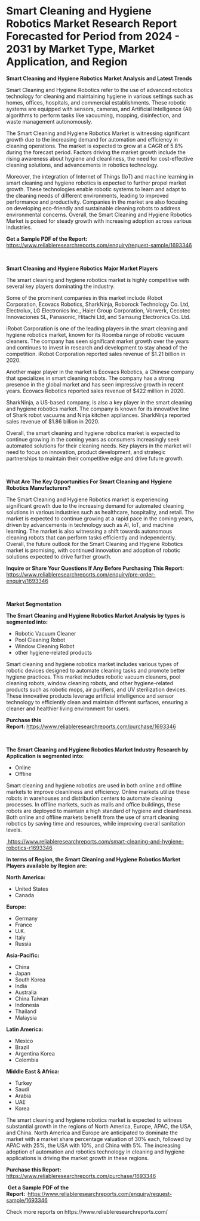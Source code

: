 <p><h1>Smart Cleaning and Hygiene Robotics Market Research Report Forecasted for Period from 2024 -  2031 by Market Type, Market Application, and Region</h1></p><p><strong>Smart Cleaning and Hygiene Robotics Market Analysis and Latest Trends</strong></p>
<p><p>Smart Cleaning and Hygiene Robotics refer to the use of advanced robotics technology for cleaning and maintaining hygiene in various settings such as homes, offices, hospitals, and commercial establishments. These robotic systems are equipped with sensors, cameras, and Artificial Intelligence (AI) algorithms to perform tasks like vacuuming, mopping, disinfection, and waste management autonomously.</p><p>The Smart Cleaning and Hygiene Robotics Market is witnessing significant growth due to the increasing demand for automation and efficiency in cleaning operations. The market is expected to grow at a CAGR of 5.8% during the forecast period. Factors driving the market growth include the rising awareness about hygiene and cleanliness, the need for cost-effective cleaning solutions, and advancements in robotics technology.</p><p>Moreover, the integration of Internet of Things (IoT) and machine learning in smart cleaning and hygiene robotics is expected to further propel market growth. These technologies enable robotic systems to learn and adapt to the cleaning needs of different environments, leading to improved performance and productivity. Companies in the market are also focusing on developing eco-friendly and sustainable cleaning robots to address environmental concerns. Overall, the Smart Cleaning and Hygiene Robotics Market is poised for steady growth with increasing adoption across various industries.</p></p>
<p><strong>Get a Sample PDF of the Report:&nbsp;</strong> <a href="https://www.reliableresearchreports.com/enquiry/request-sample/1693346">https://www.reliableresearchreports.com/enquiry/request-sample/1693346</a></p>
<p>&nbsp;</p>
<p><strong>Smart Cleaning and Hygiene Robotics Major Market Players</strong></p>
<p><p>The smart cleaning and hygiene robotics market is highly competitive with several key players dominating the industry. </p><p>Some of the prominent companies in this market include iRobot Corporation, Ecovacs Robotics, SharkNinja, Roborock Technology Co. Ltd, Electrolux, LG Electronics Inc., Haier Group Corporation, Vorwerk, Cecotec Innovaciones SL, Panasonic, Hitachi Ltd, and Samsung Electronics Co. Ltd. </p><p>iRobot Corporation is one of the leading players in the smart cleaning and hygiene robotics market, known for its Roomba range of robotic vacuum cleaners. The company has seen significant market growth over the years and continues to invest in research and development to stay ahead of the competition. iRobot Corporation reported sales revenue of $1.21 billion in 2020.</p><p>Another major player in the market is Ecovacs Robotics, a Chinese company that specializes in smart cleaning robots. The company has a strong presence in the global market and has seen impressive growth in recent years. Ecovacs Robotics reported sales revenue of $422 million in 2020.</p><p>SharkNinja, a US-based company, is also a key player in the smart cleaning and hygiene robotics market. The company is known for its innovative line of Shark robot vacuums and Ninja kitchen appliances. SharkNinja reported sales revenue of $1.86 billion in 2020.</p><p>Overall, the smart cleaning and hygiene robotics market is expected to continue growing in the coming years as consumers increasingly seek automated solutions for their cleaning needs. Key players in the market will need to focus on innovation, product development, and strategic partnerships to maintain their competitive edge and drive future growth.</p></p>
<p>&nbsp;</p>
<p><strong>What Are The Key Opportunities For Smart Cleaning and Hygiene Robotics Manufacturers?</strong></p>
<p><p>The Smart Cleaning and Hygiene Robotics market is experiencing significant growth due to the increasing demand for automated cleaning solutions in various industries such as healthcare, hospitality, and retail. The market is expected to continue growing at a rapid pace in the coming years, driven by advancements in technology such as AI, IoT, and machine learning. The market is also witnessing a shift towards autonomous cleaning robots that can perform tasks efficiently and independently. Overall, the future outlook for the Smart Cleaning and Hygiene Robotics market is promising, with continued innovation and adoption of robotic solutions expected to drive further growth.</p></p>
<p><strong>Inquire or Share Your Questions If Any Before Purchasing This Report:</strong> <a href="https://www.reliableresearchreports.com/enquiry/pre-order-enquiry/1693346">https://www.reliableresearchreports.com/enquiry/pre-order-enquiry/1693346</a></p>
<p>&nbsp;</p>
<p><strong>Market Segmentation</strong></p>
<p><strong>The Smart Cleaning and Hygiene Robotics Market Analysis by types is segmented into:</strong></p>
<p><ul><li>Robotic Vacuum Cleaner</li><li>Pool Cleaning Robot</li><li>Window Cleaning Robot​</li><li>other hygiene-related products</li></ul></p>
<p><p>Smart cleaning and hygiene robotics market includes various types of robotic devices designed to automate cleaning tasks and promote better hygiene practices. This market includes robotic vacuum cleaners, pool cleaning robots, window cleaning robots, and other hygiene-related products such as robotic mops, air purifiers, and UV sterilization devices. These innovative products leverage artificial intelligence and sensor technology to efficiently clean and maintain different surfaces, ensuring a cleaner and healthier living environment for users.</p></p>
<p><strong>Purchase this Report:&nbsp;</strong><a href="https://www.reliableresearchreports.com/purchase/1693346">https://www.reliableresearchreports.com/purchase/1693346</a></p>
<p>&nbsp;</p>
<p><strong>The Smart Cleaning and Hygiene Robotics Market Industry Research by Application is segmented into:</strong></p>
<p><ul><li>Online</li><li>Offline</li></ul></p>
<p><p>Smart cleaning and hygiene robotics are used in both online and offline markets to improve cleanliness and efficiency. Online markets utilize these robots in warehouses and distribution centers to automate cleaning processes. In offline markets, such as malls and office buildings, these robots are deployed to maintain a high standard of hygiene and cleanliness. Both online and offline markets benefit from the use of smart cleaning robotics by saving time and resources, while improving overall sanitation levels.</p></p>
<p><a href="https://www.reliableresearchreports.com/smart-cleaning-and-hygiene-robotics-r1693346">&nbsp;https://www.reliableresearchreports.com/smart-cleaning-and-hygiene-robotics-r1693346</a></p>
<p><strong>In terms of Region, the Smart Cleaning and Hygiene Robotics Market Players available by Region are:</strong></p>
<p>
    <p> <strong> North America: </strong>
        <ul>
            <li>United States</li>
            <li>Canada</li>
        </ul>
        </p> 
    <p> <strong> Europe: </strong>
        <ul>
            <li>Germany</li>
            <li>France</li>
            <li>U.K.</li>
            <li>Italy</li>
            <li>Russia</li>
        </ul>
        </p> 
    <p> <strong> Asia-Pacific: </strong>
        <ul>
            <li>China</li>
            <li>Japan</li>
            <li>South Korea</li>
            <li>India</li>
            <li>Australia</li>
            <li>China Taiwan</li>
            <li>Indonesia</li>
            <li>Thailand</li>
            <li>Malaysia</li>
        </ul>
        </p> 
    <p> <strong> Latin America: </strong>
        <ul>
            <li>Mexico</li>
            <li>Brazil</li>
            <li>Argentina Korea</li>
            <li>Colombia</li>
        </ul>
        </p> 
    <p> <strong> Middle East & Africa: </strong>
        <ul>
            <li>Turkey</li>
            <li>Saudi</li>
            <li>Arabia</li>
            <li>UAE</li>
            <li>Korea</li>
        </ul>
    </p>
    </p>
<p><p>The smart cleaning and hygiene robotics market is expected to witness substantial growth in the regions of North America, Europe, APAC, the USA, and China. North America and Europe are anticipated to dominate the market with a market share percentage valuation of 30% each, followed by APAC with 25%, the USA with 10%, and China with 5%. The increasing adoption of automation and robotics technology in cleaning and hygiene applications is driving the market growth in these regions.</p></p>
<p><strong>Purchase this Report: </strong><a href="https://www.reliableresearchreports.com/purchase/1693346">https://www.reliableresearchreports.com/purchase/1693346</a></p>
<p>&nbsp;<strong>Get a Sample PDF of the Report:&nbsp;&nbsp;</strong><a href="https://www.reliableresearchreports.com/enquiry/request-sample/1693346">https://www.reliableresearchreports.com/enquiry/request-sample/1693346</a></p>
<p><strong></strong></p>
<p>Check more reports on https://www.reliableresearchreports.com/</p>